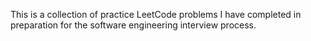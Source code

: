 This is a collection of practice LeetCode problems I have completed in preparation for the software engineering interview process.
